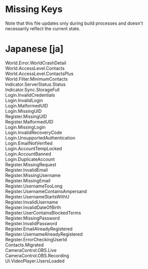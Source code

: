 # Missing Keys
Note that this file updates only during build processes and doesn't necessarily reflect the current state.

# Japanese [ja]
World.Error.WorldCrashDetail  
World.AccessLevel.Contacts  
World.AccessLevel.ContactsPlus  
World.Filter.MinimumContacts  
Indicator.ServerStatus.Status  
Indicator.Sync.StorageFull  
Login.InvalidCredentials  
Login.InvalidLogin  
Login.MalformedUID  
Login.MissingUID  
Register.MissingUID  
Register.MalformedUID  
Login.MissingLogin  
Login.InvalidRecoveryCode  
Login.UnsupportedAuthentication  
Login.EmailNotVerified  
Login.AccountTempLocked  
Login.AccountBanned  
Login.DuplicateAccount  
Register.MissingRequest  
Register.InvalidEmail  
Register.MissingUsername  
Register.MissingEmail  
Register.UsernameTooLong  
Register.UsernameContainsAmpersand  
Register.UsernameStartsWithU  
Register.InvalidUsername  
Register.InvalidDateOfBirth  
Register.UserContainsBlockedTerms  
Register.MissingPassword  
Register.InvalidPassword  
Register.EmailAlreadyRegistered  
Register.UsernameAlreadyRegistered  
Register.ErrorCheckingUserId  
Contacts.Migrated  
CameraControl.OBS.Live  
CameraControl.OBS.Recording  
UI.VideoPlayer.UsersLoaded  

